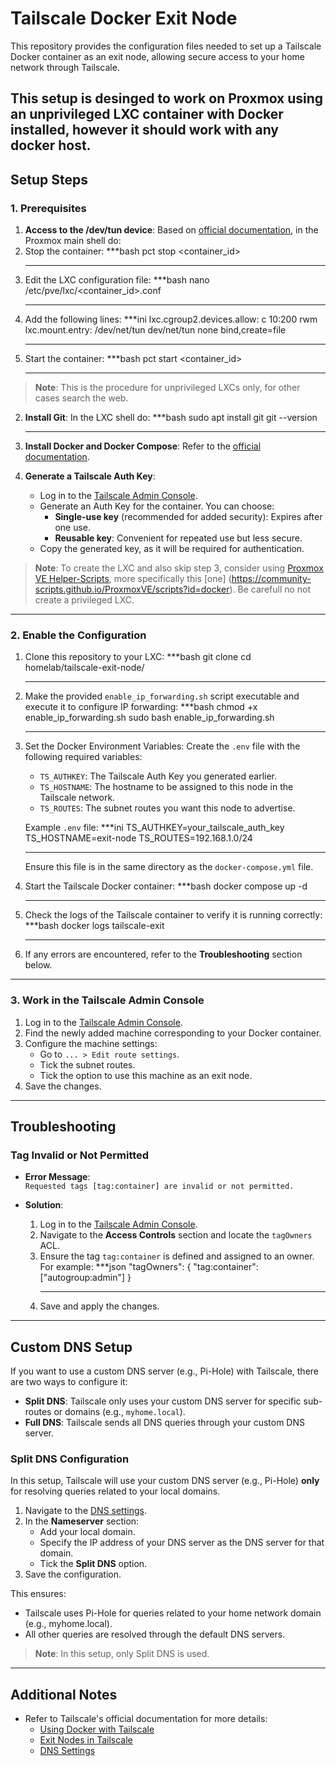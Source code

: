# Tailscale Docker Exit Node

This repository provides the configuration files needed to set up a Tailscale Docker container as an exit node, allowing secure access to your home network through Tailscale.

This setup is desinged to work on Proxmox using an unprivileged LXC container with Docker installed, however it should work with any docker host.
---

## Setup Steps

### 1. Prerequisites
1. **Access to the /dev/tun device**:
  Based on [official documentation](https://tailscale.com/kb/1130/lxc-unprivileged), in the Proxmox main shell do:
  1. Stop the container:
     ***bash
     pct stop <container_id>
     ***
  2. Edit the LXC configuration file:
     ***bash
     nano /etc/pve/lxc/<container_id>.conf
     ***
  3. Add the following lines:
     ***ini
     lxc.cgroup2.devices.allow: c 10:200 rwm
     lxc.mount.entry: /dev/net/tun dev/net/tun none bind,create=file
     ***
  4. Start the container:
     ***bash
     pct start <container_id>
     ***
     
  > **Note**: This is the procedure for unprivileged LXCs only, for other cases search the web.   
     
2. **Install Git**:
  In the LXC shell do:
   ***bash
   sudo apt install git
   git --version
   ***
   
3. **Install Docker and Docker Compose**:
   Refer to the [official documentation](https://docs.docker.com/engine/install/debian/).

4. **Generate a Tailscale Auth Key**:
   - Log in to the [Tailscale Admin Console](https://login.tailscale.com/admin/settings/keys).
   - Generate an Auth Key for the container. You can choose:
     - **Single-use key** (recommended for added security): Expires after one use.
     - **Reusable key**: Convenient for repeated use but less secure.
   - Copy the generated key, as it will be required for authentication.
   

> **Note**: To create the LXC and also skip step 3, consider using [Proxmox VE Helper-Scripts](https://community-scripts.github.io/ProxmoxVE/scripts), more specifically this [one] (https://community-scripts.github.io/ProxmoxVE/scripts?id=docker). Be carefull no not create a privileged LXC.

---

### 2. Enable the Configuration
1. Clone this repository to your LXC:
   ***bash
   git clone <repository-url>
   cd homelab/tailscale-exit-node/
   ***

2. Make the provided `enable_ip_forwarding.sh` script executable and execute it to configure IP forwarding:
   ***bash
   chmod +x enable_ip_forwarding.sh
   sudo bash enable_ip_forwarding.sh
   ***
   
3. Set the Docker Environment Variables:
   Create the `.env` file with the following required variables:
   - `TS_AUTHKEY`: The Tailscale Auth Key you generated earlier.
   - `TS_HOSTNAME`: The hostname to be assigned to this node in the Tailscale network.
   - `TS_ROUTES`: The subnet routes you want this node to advertise.

   Example `.env` file:
   ***ini
   TS_AUTHKEY=your_tailscale_auth_key
   TS_HOSTNAME=exit-node
   TS_ROUTES=192.168.1.0/24
   ***

   Ensure this file is in the same directory as the `docker-compose.yml` file.

4. Start the Tailscale Docker container:
   ***bash
   docker compose up -d
   ***

5. Check the logs of the Tailscale container to verify it is running correctly:
   ***bash
   docker logs tailscale-exit
   ***

6. If any errors are encountered, refer to the **Troubleshooting** section below.

---

### 3. Work in the Tailscale Admin Console
1. Log in to the [Tailscale Admin Console](https://login.tailscale.com/admin/machines).
2. Find the newly added machine corresponding to your Docker container.
3. Configure the machine settings:
   - Go to `... > Edit route settings`.
   - Tick the subnet routes.
   - Tick the option to use this machine as an exit node.
4. Save the changes.

---

## Troubleshooting

### **Tag Invalid or Not Permitted**
- **Error Message**:  
  `Requested tags [tag:container] are invalid or not permitted.`

- **Solution**:
  1. Log in to the [Tailscale Admin Console](https://login.tailscale.com/admin/acls/file).
  2. Navigate to the **Access Controls** section and locate the `tagOwners` ACL.
  3. Ensure the tag `tag:container` is defined and assigned to an owner. For example:
     ***json
     "tagOwners": {
         "tag:container": ["autogroup:admin"]
     }
     ***
  4. Save and apply the changes.

---

## Custom DNS Setup

If you want to use a custom DNS server (e.g., Pi-Hole) with Tailscale, there are two ways to configure it:
- **Split DNS**: Tailscale only uses your custom DNS server for specific sub-routes or domains (e.g., `myhome.local`).
- **Full DNS**: Tailscale sends all DNS queries through your custom DNS server.

### Split DNS Configuration
In this setup, Tailscale will use your custom DNS server (e.g., Pi-Hole) **only** for resolving queries related to your local domains.

1. Navigate to the [DNS settings](https://login.tailscale.com/admin/dns).
2. In the **Nameserver** section:
   - Add your local domain.
   - Specify the IP address of your DNS server as the DNS server for that domain.
   - Tick the **Split DNS** option.
3. Save the configuration.

This ensures:
- Tailscale uses Pi-Hole for queries related to your home network domain (e.g., myhome.local).
- All other queries are resolved through the default DNS servers.

> **Note**: In this setup, only Split DNS is used.

---

## Additional Notes

- Refer to Tailscale's official documentation for more details:
  - [Using Docker with Tailscale](https://tailscale.com/kb/1282/docker)
  - [Exit Nodes in Tailscale](https://tailscale.com/kb/1103/exit-nodes)
  - [DNS Settings](https://tailscale.com/kb/1103/dns)

